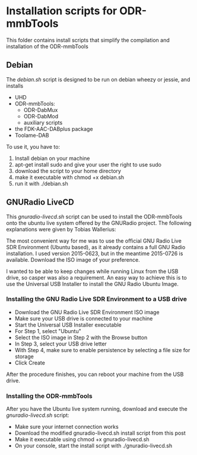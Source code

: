 Installation scripts for ODR-mmbTools
=====================================

This folder contains install scripts that simplify the compilation
and installation of the ODR-mmbTools

Debian
------

The *debian.sh* script is designed to be run on debian wheezy or jessie, and installs

 * UHD
 * ODR-mmbTools:
   * ODR-DabMux
   * ODR-DabMod
   * auxiliary scripts
 * the FDK-AAC-DABplus package
 * Toolame-DAB


To use it, you have to:

 1. Install debian on your machine
 1. apt-get install sudo and give your user the right to use sudo
 1. download the script to your home directory
 1. make it executable with chmod +x debian.sh
 1. run it with ./debian.sh


GNURadio LiveCD
---------------

This *gnuradio-livecd.sh* script can be used to install the ODR-mmbTools onto
the ubuntu live system offered by the GNURadio project. The following
explanations were given by Tobias Wallerius:

The most convenient way for me was to use the official GNU Radio Live SDR
Environment (Ubuntu based), as it already contains a full GNU Radio
installation. I used version 2015-0623, but in the meantime 2015-0726 is
available. Download the ISO image of your preference.

I wanted to be able to keep changes while running Linux from the USB drive, so
casper was also a requirement. An easy way to achieve this is to use the
Universal USB Installer to install the GNU Radio Ubuntu Image.

### Installing the GNU Radio Live SDR Environment to a USB drive

 *  Download the GNU Radio Live SDR Environment ISO image
 *  Make sure your USB drive is connected to your machine
 *  Start the Universal USB Installer executable
 *  For Step 1, select "Ubuntu"
 *  Select the ISO image in Step 2 with the Browse button
 *  In Step 3, select your USB drive letter
 *  With Step 4, make sure to enable persistence by selecting a file size for storage
 *  Click Create

After the procedure finishes, you can reboot your machine from the USB drive.

### Installing the ODR-mmbTools

After you have the Ubuntu live system running, download and execute the
*gnuradio-livecd.sh* script:

 *  Make sure your internet connection works
 *  Download the modified gnuradio-livecd.sh install script from this post
 *  Make it executable using chmod +x gnuradio-livecd.sh
 *  On your console, start the install script with ./gnuradio-livecd.sh

